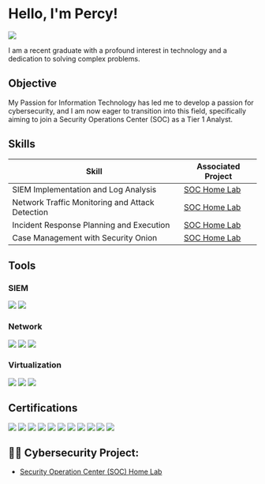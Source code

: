 # Hello, I'm Percy! 
<a href="www.linkedin.com/in/percinette-alfaro-0192962b0"><img src="https://img.shields.io/badge/-LinkedIn-0072b1?&style=for-the-badge&logo=linkedin&logoColor=white" /></a>

I am a recent graduate with a profound interest in technology and a dedication to solving complex problems.

## Objective

My Passion for Information Technology has led me to develop a passion for cybersecurity, and I am now eager to transition into this field, specifically aiming to join a Security Operations Center (SOC) as a Tier 1 Analyst.

## Skills

| Skill                                         | Associated Project         |
|-----------------------------------------------|----------------------------|
| SIEM Implementation and Log Analysis          | <a href="https://github.com/psevilla24/SOC-HomeLab">SOC Home Lab</a>|
| Network Traffic Monitoring and Attack Detection | <a href="https://github.com/psevilla24/SOC-HomeLab">SOC Home Lab</a>|
| Incident Response Planning and Execution      | <a href="https://github.com/psevilla24/SOC-HomeLab">SOC Home Lab</a>|
| Case Management with Security Onion            | <a href="https://github.com/psevilla24/SOC-HomeLab">SOC Home Lab</a>|


## Tools

### SIEM
<div>
  <img src="https://img.shields.io/badge/-Security_Onion-000000?&style=for-the-badge&logo=securityonion&logoColor=white" />
  <img src="https://img.shields.io/badge/-Splunk-000000?&style=for-the-badge&logo=Splunk&logoColor=white" />
 
### Network
<div>
    <img src="https://img.shields.io/badge/-Wireshark-1679A7?&style=for-the-badge&logo=Wireshark&logoColor=white" />
    <img src="https://img.shields.io/badge/-Suricata-EF3B2D?&style=for-the-badge&logo=Suricata&logoColor=white" />
    <img src="https://img.shields.io/badge/-Zeek-777BB4?&style=for-the-badge&logo=Zeek&logoColor=white" />

### Virtualization
</div>
    <img src="https://img.shields.io/badge/-VirtualBox-183A61?&style=for-the-badge&logo=virtualbox&logoColor=white" />
    <img src="https://img.shields.io/badge/-VMware-607078?&style=for-the-badge&logo=vmware&logoColor=white" />
    <img src="https://img.shields.io/badge/-UTM-4E6096?&style=for-the-badge" />

    
## Certifications

<div>
<img src="https://img.shields.io/badge/-Security%2B-FF0000?&style=for-the-badge&logo=CompTIA&logoColor=white" />
<img src="https://img.shields.io/badge/-Network%2B-007ACC?&style=for-the-badge&logo=CompTIA&logoColor=white" />
<img src="https://img.shields.io/badge/-A%2B-4D4D4D?&style=for-the-badge&logo=CompTIA&logoColor=white" />
<img src="https://img.shields.io/badge/-CompTIA_CySA%2B-0066cc?&style=for-the-badge&logo=CompTIA&logoColor=white" />
<img src="https://img.shields.io/badge/-CompTIA_PenTest%2B-990000?&style=for-the-badge&logo=CompTIA&logoColor=white" />
<img src="https://img.shields.io/badge/-CompTIA_Project%2B-0057B8?&style=for-the-badge&logo=CompTIA&logoColor=white" />
<img src="https://img.shields.io/badge/-CCSP%C2%AE-005C8E?&style=for-the-badge&logo=ISC2&logoColor=white" />
<img src="https://img.shields.io/badge/-SSCP-339933?&style=for-the-badge&logo=ISC2&logoColor=white" />
<img src="https://img.shields.io/badge/-ITIL%C2%AE_Foundation-4E5E7C?&style=for-the-badge&logo=itil&logoColor=white" />
<img src="https://img.shields.io/badge/-ITIL%C2%AE_Foundation-4E5E7C?&style=for-the-badge&logo=itil&logoColor=white" />
<img src="https://img.shields.io/badge/-MTA_Networking_Fundamentals-0078D7?&style=for-the-badge&logo=microsoft&logoColor=white" />
</div>



</div><h2>👨‍💻 Cybersecurity Project:</h2>

- [Security Operation Center (SOC) Home Lab](https://github.com/psevilla24/SOC-HomeLab)
  


